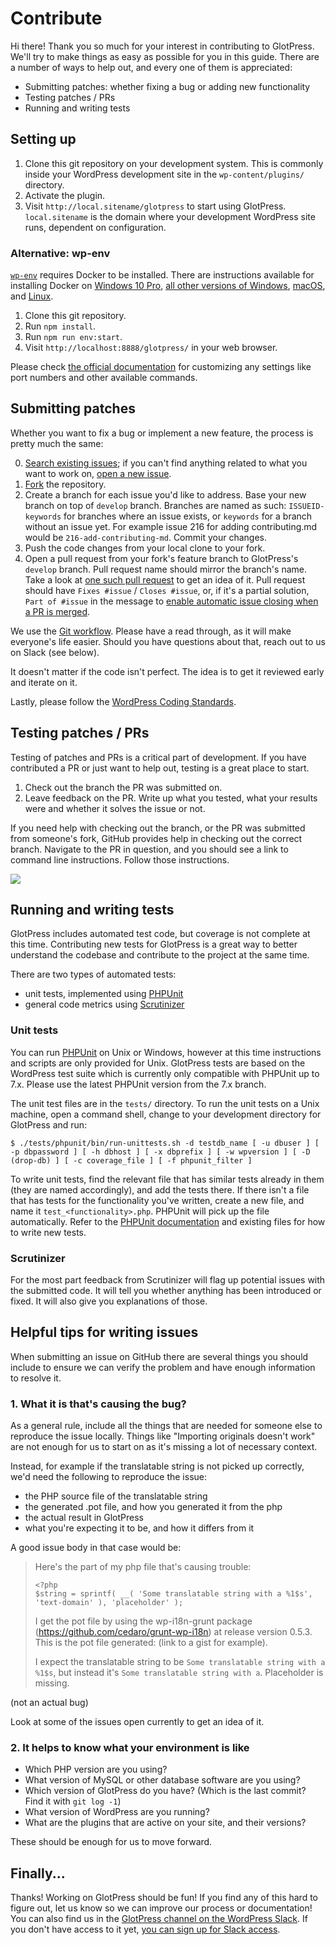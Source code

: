 # Contribute

Hi there! Thank you so much for your interest in contributing to GlotPress. We'll try to make things as easy as possible for you in this guide. There are a number of ways to help out, and every one of them is appreciated:

* Submitting patches: whether fixing a bug or adding new functionality
* Testing patches / PRs
* Running and writing tests

## Setting up

1. Clone this git repository on your development system. This is commonly inside your WordPress development site in the `wp-content/plugins/` directory.
2. Activate the plugin.
3. Visit `http://local.sitename/glotpress` to start using GlotPress. `local.sitename` is the domain where your development WordPress site runs, dependent on configuration.

### Alternative: wp-env

[`wp-env`](https://developer.wordpress.org/block-editor/packages/packages-env/) requires Docker to be installed. There are instructions available for installing Docker on [Windows 10 Pro](https://docs.docker.com/docker-for-windows/install/), [all other versions of Windows](https://docs.docker.com/toolbox/toolbox_install_windows/), [macOS](https://docs.docker.com/docker-for-mac/install/), and [Linux](https://docs.docker.com/v17.12/install/linux/docker-ce/ubuntu/#install-using-the-convenience-script).

1. Clone this git repository.
2. Run `npm install`.
3. Run `npm run env:start`.
4. Visit `http://localhost:8888/glotpress/` in your web browser.

Please check [the official documentation](https://developer.wordpress.org/block-editor/packages/packages-env/) for customizing any settings like port numbers and other available commands.

## Submitting patches

Whether you want to fix a bug or implement a new feature, the process is pretty much the same:

0. [Search existing issues](https://github.com/GlotPress/GlotPress-WP/issues); if you can't find anything related to what you want to work on, [open a new issue](#helpful-tips-for-writing-issues).
1. [Fork](https://github.com/GlotPress/GlotPress-WP/fork) the repository.
2. Create a branch for each issue you'd like to address. Base your new branch on top of `develop` branch. Branches are named as such: `ISSUEID-keywords` for branches where an issue exists, or `keywords` for a branch without an issue yet. For example issue 216 for adding contributing.md would be `216-add-contributing-md`. Commit your changes.
3. Push the code changes from your local clone to your fork.
4. Open a pull request from your fork's feature branch to GlotPress's `develop` branch. Pull request name should mirror the branch's name. Take a look at [one such pull request](https://github.com/GlotPress/GlotPress-WP/pull/241) to get an idea of it. Pull request should have `Fixes #issue` / `Closes #issue`, or, if it's a partial solution, `Part of #issue` in the message to [enable automatic issue closing when a PR is merged](https://help.github.com/articles/closing-issues-via-commit-messages/).

We use the [Git workflow](https://github.com/GlotPress/GlotPress-WP/wiki/5.-Git-workflow). Please have a read through, as it will make everyone's life easier. Should you have questions about that, reach out to us on Slack (see below).

It doesn't matter if the code isn't perfect. The idea is to get it reviewed early and iterate on it.

Lastly, please follow the [WordPress Coding Standards](http://make.wordpress.org/core/handbook/coding-standards/).

## Testing patches / PRs

Testing of patches and PRs is a critical part of development. If you have contributed a PR or just want to help out, testing is a great place to start.

1. Check out the branch the PR was submitted on.
2. Leave feedback on the PR. Write up what you tested, what your results were and whether it solves the issue or not.

If you need help with checking out the branch, or the PR was submitted from someone's fork, GitHub provides help in checking out the correct branch. Navigate to the PR in question, and you should see a link to command line instructions. Follow those instructions.

![](https://cloud.githubusercontent.com/assets/617637/12953405/9df99808-d01a-11e5-88eb-958d23871f87.png)

## Running and writing tests

GlotPress includes automated test code, but coverage is not complete at this time. Contributing new tests for GlotPress is a great way to better understand the codebase and contribute to the project at the same time.

There are two types of automated tests:

* unit tests, implemented using [PHPUnit](http://phpunit.de/)
* general code metrics using [Scrutinizer](https://scrutinizer-ci.com/)

### Unit tests

You can run [PHPUnit](https://phpunit.de/) on Unix or Windows, however at this time instructions and scripts are only provided for Unix.  GlotPress tests are based on the WordPress test suite which is currently only compatible with PHPUnit up to 7.x. Please use the latest PHPUnit version from the 7.x branch.

The unit test files are in the `tests/` directory. To run the unit tests on a Unix machine, open a command shell, change to your development directory for GlotPress and run:

```
$ ./tests/phpunit/bin/run-unittests.sh -d testdb_name [ -u dbuser ] [ -p dbpassword ] [ -h dbhost ] [ -x dbprefix ] [ -w wpversion ] [ -D (drop-db) ] [ -c coverage_file ] [ -f phpunit_filter ]
```

To write unit tests, find the relevant file that has similar tests already in them (they are named accordingly), and add the tests there. If there isn't a file that has tests for the functionality you've written, create a new file, and name it `test_<functionality>.php`. PHPUnit will pick up the file automatically. Refer to the [PHPUnit documentation](https://phpunit.de/documentation.html) and existing files for how to write new tests.

### Scrutinizer

For the most part feedback from Scrutinizer will flag up potential issues with the submitted code. It will tell you whether anything has been introduced or fixed. It will also give you explanations of those.

## Helpful tips for writing issues

When submitting an issue on GitHub there are several things you should include to ensure we can verify the problem and have enough information to resolve it.

### 1. What it is that's causing the bug?

As a general rule, include all the things that are needed for someone else to reproduce the issue locally. Things like "Importing originals doesn't work" are not enough for us to start on as it's missing a lot of necessary context.

Instead, for example if the translatable string is not picked up correctly, we'd need the following to reproduce the issue:

* the PHP source file of the translatable string
* the generated .pot file, and how you generated it from the php
* the actual result in GlotPress
* what you're expecting it to be, and how it differs from it

A good issue body in that case would be:

> Here's the part of my php file that's causing trouble:
>
> ```
> <?php
> $string = sprintf( __( 'Some translatable string with a %1$s', 'text-domain' ), 'placeholder' );
> ```
>
> I get the pot file by using the wp-i18n-grunt package (https://github.com/cedaro/grunt-wp-i18n) at release version 0.5.3. This is the pot file generated: (link to a gist for example).
>
> I expect the translatable string to be `Some translatable string with a %1$s`, but instead it's `Some translatable string with a`. Placeholder is missing.

(not an actual bug)

Look at some of the issues open currently to get an idea of it.

### 2. It helps to know what your environment is like

* Which PHP version are you using?
* What version of MySQL or other database software are you using?
* Which version of GlotPress do you have? (Which is the last commit? Find it with `git log -1`)
* What version of WordPress are you running?
* What are the plugins that are active on your site, and their versions?

These should be enough for us to move forward.

## Finally...

Thanks! Working on GlotPress should be fun! If you find any of this hard to figure out, let us know so we can improve our process or documentation! You can also find us in the [GlotPress channel on the WordPress Slack](https://wordpress.slack.com/messages/glotpress/). If you don't have access to it yet, [you can sign up for Slack access](https://make.wordpress.org/chat/).

